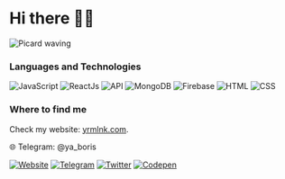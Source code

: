 # Hi there 👋🖖

![Picard waving](https://media.giphy.com/media/yvxm1UoHaG8ko/giphy.gif)

<!-- I work on JavaScript stuff mostly related to frontend. -->

### Languages and Technologies

![JavaScript](https://img.shields.io/badge/-JavaScript-090909?style=for-the-badge&logo=JavaScript)
![ReactJs](https://img.shields.io/badge/-ReactJs-090909?style=for-the-badge&logo=React)
![API](https://img.shields.io/badge/-REST&#032;API-090909?style=for-the-badge)
![MongoDB](https://img.shields.io/badge/-MongoDB-090909?style=for-the-badge&logo=MongoDB)
![Firebase](https://img.shields.io/badge/-Firebase-090909?style=for-the-badge&logo=Firebase)
![HTML](https://img.shields.io/badge/-HTML-090909?style=for-the-badge&logo=html5)
![CSS](https://img.shields.io/badge/-CSS-090909?style=for-the-badge&logo=css3)

### Where to find me

Check my website: [yrmlnk.com](http://yrmlnk.com/).

🌐 Telegram: @ya_boris

[![Website](https://ya-boris.github.io/ya-boris/assets/icons/globe.svg)](http://yrmlnk.com)
[![Telegram](https://ya-boris.github.io/ya-boris/assets/icons/telegram.svg)](http://t.me/ya_boris)
[![Twitter](https://ya-boris.github.io/ya-boris/assets/icons/twitter.svg)](https://twitter.com/yrmlnk_)
[![Codepen](https://ya-boris.github.io/ya-boris/assets/icons/codepen.svg)](https://codepen.io/ya-boris)